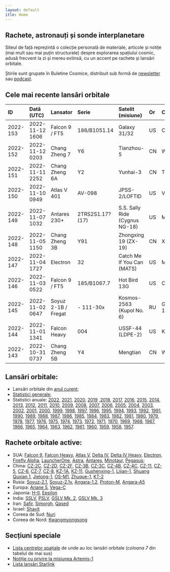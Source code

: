 ```yaml
---
layout: default
itle: Home
---
```


## Rachete, astronauți și sonde interplanetare
Siteul de față reprezintă o colecție personală de materiale, articole și notițe (mai mult sau mai puțin structurate) despre explorarea spațiului cosmic, adusă frecvent la zi și mereu extinsă, cu un accent pe rachete și lansări orbitale.

Știrile sunt grupate în Buletine Cosmice, distribuit sub formă de [newsletter](https://buletin.parsec.ro/) sau [podcast](https://www.anchor.fm/buletin).

## Cele mai recente lansări orbitale

| ID       | Dată (UTC)      | Lansator            | Serie                | Satelit (misiune)              | Or   | Centru       | R   |
|:---------|:----------------|:--------------------|:---------------------|:-------------------------------|:-----|:-------------|:----|
| 2022-153 | 2022-11-12 1606 | Falcon 9 / FT5      | 186/B1051.14         | Galaxy 31/32                   | US   | CC+LC40      | S   |
| 2022-152 | 2022-11-12 0203 | Chang Zheng 7       | Y6                   | Tianzhou-5                     | CN   | WEN+LC201    | F   |
| 2022-151 | 2022-11-11 2252 | Chang Zheng 6A      | Y2                   | Yunhai-3                       | CN   | TYSC+LC9A    | S   |
| 2022-150 | 2022-11-10 0949 | Atlas V 401         | AV-098               | JPSS-2/LOFTID                  | US   | VSFBS+SLC3E  | F   |
| 2022-149 | 2022-11-07 1032 | Antares 230+        | 2TRS2S1.17? (17)     | S.S. Sally Ride (Cygnus NG-18) | US   | MARS+Pad 0A  | F   |
| 2022-148 | 2022-11-05 1150 | Chang Zheng 3B      | Y91                  | Zhongxing 19 (ZX-19)           | CN   | XSC+LC2      | S   |
| 2022-147 | 2022-11-04 1727 | Electron            | 32                   | Catch Me If You Can (MATS)     | US   | MAHIA+LC1B   | S   |
| 2022-146 | 2022-11-03 0522 | Falcon 9 / FT5      | 185/B1067.7          | Hot Bird 13G                   | US   | CC+LC40      | F   |
| 2022-145 | 2022-11-02 0647 | Soyuz 2-1B / Fregat | -            111-30x | Kosmos-2563 (Kupol No. 6)      | RU   | GIK-1+LC43/4 | F   |
| 2022-144 | 2022-11-01 1341 | Falcon Heavy        | 004                  | USSF-44 (LDPE-2)               | US   | KSC+LC39A    | S   |
| 2022-143 | 2022-10-31 0737 | Chang Zheng 5B      | Y4                   | Mengtian                       | CN   | WEN+LC101    | F   |

## Lansări orbitale:
- Lansări orbitale din [anul curent](y/2022);
- [Statistici generale](y/totalorbital);
- Statistici anuale: [2022](y/2022), [2021](y/2021), [2020](y/2020), [2019](y/2019) ,[2018](y/2018), [2017](y/2017), [2016](y/2016), [2015](y/2015), [2014](y/2014), [2013](y/2013), [2012](y/2012), [2011](y/2011), [2010](y/2010), [2009](y/2009), [2008](y/2008), [2007](y/2007), [2006](y/2006), [2005](y/2005), [2004](y/2004), [2003](y/2003), [2002](y/2002), [2001](y/2001), [2000](y/2000), [1999](y/1999), [1998](y/1998), [1997](y/1997), [1996](y/1996), [1995](y/1995), [1994](y/1994), [1993](y/1993), [1992](y/1992), [1991](y/1991), [1990](y/1990), [1989](y/1989), [1988](y/1988), [1987](y/1987), [1986](y/1986), [1985](y/1985), [1984](y/1984), [1983](y/1983), [1982](y/1982), [1981](y/1981), [1980](y/1980), [1979](y/1979), [1978](y/1978), [1977](y/1977), [1976](y/1976), [1975](y/1975), [1974](y/1974), [1973](y/1973), [1972](y/1972), [1971](y/1971), [1970](y/1970), [1969](y/1969), [1968](y/1968), [1967](y/1967), [1966](y/1966), [1965](y/1965), [1964](y/1964), [1963](y/1963), [1962](y/1962), [1961](y/1961), [1960](y/1960), [1959](y/1959), [1958](y/1958), [1957](y/1957).

## Rachete orbitale active:
- SUA: [Falcon 9](r/falcon9), [Falcon Heavy](r/falconh), [Atlas V](r/atlasv), [Delta IV](r/delta4), [Delta IV Heavy](r/delta4h), [Electron](r/electron), [Firefly Alpha](r/fireflya), [LauncherOne](r/launcherone), [Astra](r/astra), [Antares](r/antares), [Minotaur](r/minotaur), [Pegasus](r/pegasus);
- China: [CZ-2C](r/cz2c), [CZ-2D](r/cz2d), [CZ-2F](r/cz2f), [CZ-3B](r/cz3b), [CZ-3C](r/cz3c), [CZ-4B](r/cz4b), [CZ-4C](r/cz4c), [CZ-11](r/cz11), [CZ-5](r/cz5), [CZ-6](r/cz6), [CZ-7](r/cz7), [CZ-8](r/cz8), [KZ-1A](r/kz1a), [KZ-11](r/kz11), [Gushenxing-1](r/gushenxing), [Lijian-1](r/lijian), [Shuang Quxian 1](r/sq1), [Jielong-1](r/jielong), [OS-M1](r/osm1), [Zhuque-1](r/zhuque1), [KT-2](r/kt2)
- Rusia: [Soyuz-2.1](r/soyuz21), [Soyuz-2.1v](r/soyuz21v), [Angara-1.2](r/angara12), [Proton-M](r/protonm), [Angara-A5](r/angaraa5)
- Europa: [Ariane 5](r/ariane5), [Vega-C](r/vegac)
- Japonia: [H-II](r/hii), [Epsilon](r/epsilon)
- India: [SSLV](r/sslv), [PSLV](r/pslv), [GSLV Mk. 2](r/gslvmk2), [GSLV Mk. 3](r/gslvmk3)
- Iran: [Safir](r/safir), [Simorgh](r/simorgh), [Qased](r/qased)
- Israel: [Shavit](r/shavit)
- Coreea de Sud: [Nuri](r/nuri)
- Coreea de Nord: [Kwangmyongsong](r/kwangmyongsong)

## Secțiuni speciale
- [Lista centrelor spațiale](v/legenda) de unde au loc lansări orbitale (*coloana 7* din tabelul de mai sus)
- [Notiție cu privire la misiunea Artemis-1](v/artemis1)
- [Lista lansări Starlink](v/starlink)
